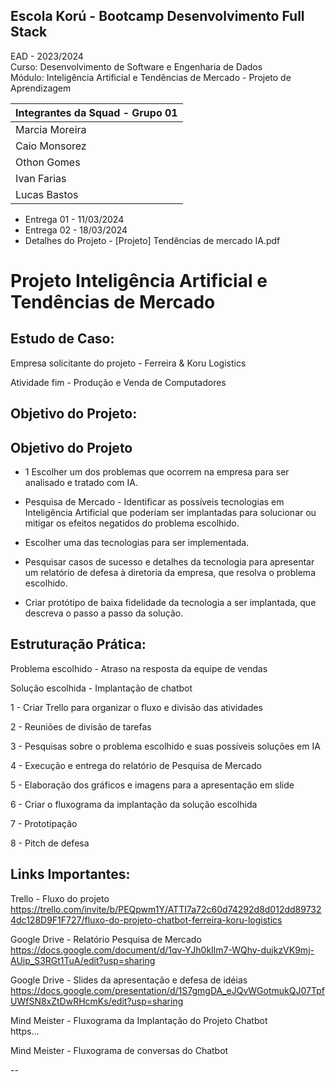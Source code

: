 
## Escola Korú - Bootcamp  Desenvolvimento Full Stack  
EAD - 2023/2024  
Curso: Desenvolvimento de Software e Engenharia de Dados  
Módulo: Inteligência Artificial e Tendências de Mercado - Projeto de Aprendizagem  

| Integrantes da Squad - Grupo 01 |
|-------------|
| Marcia Moreira | 
| Caio Monsorez |
| Othon Gomes |
| Ivan Farias | 
| Lucas Bastos |

 - Entrega 01 - 11/03/2024
 - Entrega 02 - 18/03/2024
 - Detalhes do Projeto - [Projeto] Tendências de mercado IA.pdf

# Projeto Inteligência Artificial e Tendências de Mercado

## Estudo de Caso:

Empresa solicitante do projeto - Ferreira & Koru Logistics

Atividade fim - Produção e Venda de Computadores

## Objetivo do Projeto:

## Objetivo do Projeto

- 1 Escolher um dos problemas que ocorrem na empresa para ser analisado e tratado com IA.
  
- Pesquisa de Mercado - Identificar as possíveis tecnologias em Inteligência Artificial que poderiam ser implantadas para solucionar ou mitigar os efeitos negatidos do problema escolhido.
  
- Escolher uma das tecnologias para ser implementada.
  
- Pesquisar casos de sucesso e detalhes da tecnologia para apresentar um relatório de defesa à diretoria da empresa, que resolva o problema escolhido.
  
- Criar protótipo de baixa fidelidade da tecnologia a ser implantada, que descreva o passo a passo da solução. 

## Estruturação Prática:

Problema escolhido - Atraso na resposta da equipe de vendas

Solução escolhida - Implantação de chatbot

1 - Criar Trello para organizar o fluxo e divisão das atividades

2 - Reuniões de divisão de tarefas

3 - Pesquisas sobre o problema escolhido e suas possíveis soluções em IA

4 - Execução e entrega do relatório de Pesquisa de Mercado 

5 - Elaboração dos gráficos e imagens para a apresentação em slide

6 - Criar o fluxograma da implantação da solução escolhida

7 - Prototipação

8 - Pitch de defesa

## Links Importantes:

Trello - Fluxo do projeto  
https://trello.com/invite/b/PEQpwm1Y/ATTI7a72c60d74292d8d012dd897324dc128D9F1F727/fluxo-do-projeto-chatbot-ferreira-koru-logistics


Google Drive - Relatório Pesquisa de Mercado  
https://docs.google.com/document/d/1qv-YJh0kIlm7-WQhy-dujkzVK9mj-AUip_S3RGt1TuA/edit?usp=sharing


Google Drive - Slides da apresentação e defesa de idéias  
https://docs.google.com/presentation/d/1S7gmgDA_eJQvWGotmukQJ07TpfUWfSN8xZtDwRHcmKs/edit?usp=sharing


Mind Meister - Fluxograma da Implantação do Projeto Chatbot  
https...


Mind Meister - Fluxograma de conversas do Chatbot




--


